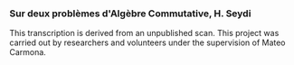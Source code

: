 ### Sur deux problèmes d'Algèbre Commutative, H. Seydi 

This transcription is derived from an unpublished scan. This project was carried out by researchers and volunteers under the supervision of Mateo Carmona.
